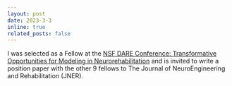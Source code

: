 ```yaml
---
layout: post
date: 2023-3-3
inline: true
related_posts: false
---
```


I was selected as a Fellow at the <a href="https://sites.usc.edu/dare2023/">NSF DARE Conference: Transformative Opportunities for Modeling in Neurorehabilitation</a> and is invited to write a position paper with the other 9 fellows to The Journal of NeuroEngineering and Rehabilitation (JNER). 

